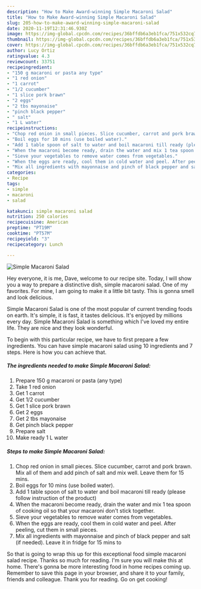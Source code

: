 ```yaml
---
description: "How to Make Award-winning Simple Macaroni Salad"
title: "How to Make Award-winning Simple Macaroni Salad"
slug: 205-how-to-make-award-winning-simple-macaroni-salad
date: 2020-11-19T12:31:46.930Z
image: https://img-global.cpcdn.com/recipes/36bffdb6a3eb1fca/751x532cq70/simple-macaroni-salad-recipe-main-photo.jpg
thumbnail: https://img-global.cpcdn.com/recipes/36bffdb6a3eb1fca/751x532cq70/simple-macaroni-salad-recipe-main-photo.jpg
cover: https://img-global.cpcdn.com/recipes/36bffdb6a3eb1fca/751x532cq70/simple-macaroni-salad-recipe-main-photo.jpg
author: Lucy Ortiz
ratingvalue: 4.3
reviewcount: 33751
recipeingredient:
- "150 g macaroni or pasta any type"
- "1 red onion"
- "1 carrot"
- "1/2 cucumber"
- "1 slice pork brawn"
- "2 eggs"
- "2 tbs mayonaise"
- "pinch black pepper"
- " salt"
- "1 L water"
recipeinstructions:
- "Chop red onion in small pieces. Slice cucumber, carrot and pork brawn. Mix all of them and add pinch of salt and mix well. Leave them for 15 mins."
- "Boil eggs for 10 mins (use boiled water)."
- "Add 1 table spoon of salt to water and boil macaroni till ready (please follow instruction of the product)"
- "When the macaroni become ready, drain the water and mix 1 tea spoon of cooking oil so that your macaroni don&#39;t stick together."
- "Sieve your vegetables to remove water comes from vegetables."
- "When the eggs are ready, cool them in cold water and peel. After peeling, cut them in small pieces."
- "Mix all ingredients with mayonnaise and pinch of black pepper and salt (if needed). Leave it in fridge for 15 mins to"
categories:
- Recipe
tags:
- simple
- macaroni
- salad

katakunci: simple macaroni salad 
nutrition: 250 calories
recipecuisine: American
preptime: "PT19M"
cooktime: "PT57M"
recipeyield: "3"
recipecategory: Lunch

---
```



![Simple Macaroni Salad](https://img-global.cpcdn.com/recipes/36bffdb6a3eb1fca/751x532cq70/simple-macaroni-salad-recipe-main-photo.jpg)

Hey everyone, it is me, Dave, welcome to our recipe site. Today, I will show you a way to prepare a distinctive dish, simple macaroni salad. One of my favorites. For mine, I am going to make it a little bit tasty. This is gonna smell and look delicious.

Simple Macaroni Salad is one of the most popular of current trending foods on earth. It's simple, it is fast, it tastes delicious. It's enjoyed by millions every day. Simple Macaroni Salad is something which I've loved my entire life. They are nice and they look wonderful.




To begin with this particular recipe, we have to first prepare a few ingredients. You can have simple macaroni salad using 10 ingredients and 7 steps. Here is how you can achieve that.

<!--inarticleads1-->

##### The ingredients needed to make Simple Macaroni Salad:

1. Prepare 150 g macaroni or pasta (any type)
1. Take 1 red onion
1. Get 1 carrot
1. Get 1/2 cucumber
1. Get 1 slice pork brawn
1. Get 2 eggs
1. Get 2 tbs mayonaise
1. Get pinch black pepper
1. Prepare  salt
1. Make ready 1 L water




<!--inarticleads2-->

##### Steps to make Simple Macaroni Salad:

1. Chop red onion in small pieces. Slice cucumber, carrot and pork brawn. Mix all of them and add pinch of salt and mix well. Leave them for 15 mins.
1. Boil eggs for 10 mins (use boiled water).
1. Add 1 table spoon of salt to water and boil macaroni till ready (please follow instruction of the product)
1. When the macaroni become ready, drain the water and mix 1 tea spoon of cooking oil so that your macaroni don&#39;t stick together.
1. Sieve your vegetables to remove water comes from vegetables.
1. When the eggs are ready, cool them in cold water and peel. After peeling, cut them in small pieces.
1. Mix all ingredients with mayonnaise and pinch of black pepper and salt (if needed). Leave it in fridge for 15 mins to




So that is going to wrap this up for this exceptional food simple macaroni salad recipe. Thanks so much for reading. I'm sure you will make this at home. There's gonna be more interesting food in home recipes coming up. Remember to save this page in your browser, and share it to your family, friends and colleague. Thank you for reading. Go on get cooking!
